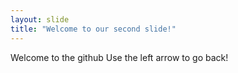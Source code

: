 ```yaml
---
layout: slide
title: "Welcome to our second slide!"
---
```

Welcome to the github
Use the left arrow to go back!
